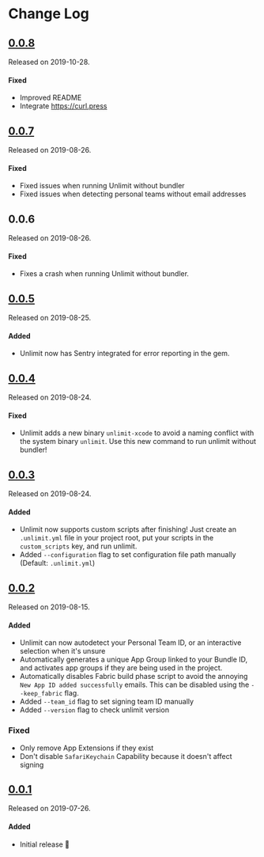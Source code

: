 # Change Log

## [0.0.8](https://github.com/biocross/unlimit/releases/tag/0.0.8)

Released on 2019-10-28.

#### Fixed

- Improved README
- Integrate https://curl.press

## [0.0.7](https://github.com/biocross/unlimit/releases/tag/0.0.7)
Released on 2019-08-26.

#### Fixed
- Fixed issues when running Unlimit without bundler
- Fixed issues when detecting personal teams without email addresses

## 0.0.6
Released on 2019-08-26.

#### Fixed
- Fixes a crash when running Unlimit without bundler.

## [0.0.5](https://github.com/biocross/unlimit/releases/tag/0.0.5)
Released on 2019-08-25.

#### Added
- Unlimit now has Sentry integrated for error reporting in the gem.

## [0.0.4](https://github.com/biocross/unlimit/releases/tag/0.0.4)
Released on 2019-08-24.

#### Fixed
- Unlimit adds a new binary `unlimit-xcode` to avoid a naming conflict with the system binary `unlimit`. Use this new command to run unlimit without bundler! 

## [0.0.3](https://github.com/biocross/unlimit/releases/tag/0.0.3)
Released on 2019-08-24.

#### Added
- Unlimit now supports custom scripts after finishing! Just create an `.unlimit.yml` file in your project root, put your scripts in the `custom_scripts` key, and run unlimit.
- Added `--configuration` flag to set configuration file path manually (Default: `.unlimit.yml`)

## [0.0.2](https://github.com/biocross/unlimit/releases/tag/0.0.2)
Released on 2019-08-15.

#### Added
- Unlimit can now autodetect your Personal Team ID, or an interactive selection when it's unsure
- Automatically generates a unique App Group linked to your Bundle ID, and activates app groups if they are being used in the project.
- Automatically disables Fabric build phase script to avoid the annoying `New App ID added successfully` emails. This can be disabled using the `--keep_fabric` flag.
- Added `--team_id` flag to set signing team ID manually
- Added `--version` flag to check unlimit version

### Fixed
- Only remove App Extensions if they exist
- Don't disable `SafariKeychain` Capability because it doesn't affect signing

## [0.0.1](https://github.com/biocross/unlimit/releases/tag/0.0.1)
Released on 2019-07-26.

#### Added
- Initial release 🎉